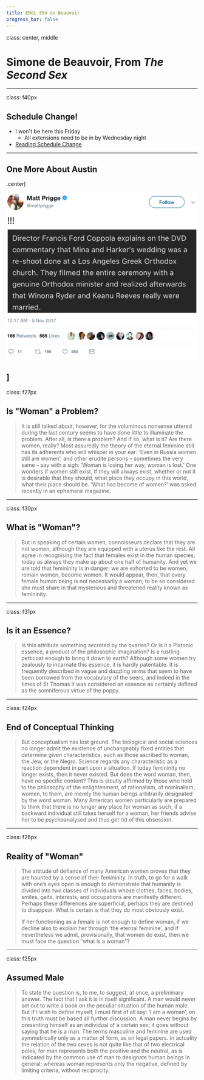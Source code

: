 ```yaml
---
title: ENGL 354 de Beauvoir
progress_bar: false
---
```

class: center, middle

# Simone de Beauvoir, From *The Second Sex*
---
class: f40px
## Schedule Change!

* I won't be here this Friday
  - All extensions need to be in by Wednesday night
* [Reading Schedule Change](https://andrew.pilsch.com/courses/engl354fall2017/schedule.html)
---
## One More About Austin

.center[

![](../../images/austin.png)

]
---
class: f27px
## Is "Woman" a Problem?

> It is still talked about, however, for the voluminous nonsense uttered during the last century seems to have done little to illuminate the problem. After all, is there a problem? And if so, what is it? Are there women, really? Most assuredly the theory of the eternal feminine still has its adherents who will whisper in your ear: ‘Even in Russia women still are women’; and other erudite persons – sometimes the very same – say with a sigh: ‘Woman is losing her way, woman is lost.’ One wonders if women still exist, if they will always exist, whether or not it is desirable that they should, what place they occupy in this world, what their place should be. ‘What has become of women?’ was asked recently in an ephemeral magazine.
---
class: f30px
## What is "Woman"?

> But in speaking of certain women, connoisseurs declare that they are not women, although they are equipped with a uterus like the rest. All agree in recognising the fact that females exist in the human species; today as always they make up about one half of humanity. And yet we are told that femininity is in danger; we are exhorted to be women, remain women, become women. It would appear, then, that every female human being is not necessarily a woman; to be so considered she must share in that mysterious and threatened reality known as femininity.
---
class: f31px
## Is it an Essence?

> Is this attribute something secreted by the ovaries? Or is it a Platonic essence, a product of the philosophic imagination? Is a rustling petticoat enough to bring it down to earth? Although some women try zealously to incarnate this essence, it is hardly patentable. It is frequently described in vague and dazzling terms that seem to have been borrowed from the vocabulary of the seers, and indeed in the times of St Thomas it was considered an essence as certainly defined as the somniferous virtue of the poppy.
---
class: f24px
## End of Conceptual Thinking

> But conceptualism has lost ground. The biological and social sciences no longer admit the existence of unchangeably fixed entities that determine given characteristics, such as those ascribed to woman, the Jew, or the Negro. Science regards any characteristic as a reaction dependent in part upon a situation. If today femininity no longer exists, then it never existed. But does the word woman, then, have no specific content? This is stoutly affirmed by those who hold to the philosophy of the enlightenment, of rationalism, of nominalism; women, to them, are merely the human beings arbitrarily designated by the word woman. Many American women particularly are prepared to think that there is no longer any place for woman as such; if a backward individual still takes herself for a woman, her friends advise her to be psychoanalysed and thus get rid of this obsession.
---
class: f26px
## Reality of "Woman"

> The attitude of defiance of many American women proves that they are haunted by a sense of their femininity. In truth, to go for a walk with one’s eyes open is enough to demonstrate that humanity is divided into two classes of individuals whose clothes, faces, bodies, smiles, gaits, interests, and occupations are manifestly different. Perhaps these differences are superficial, perhaps they are destined to disappear. What is certain is that they do most obviously exist.
>
> If her functioning as a female is not enough to define woman, if we decline also to explain her through ‘the eternal feminine’, and if nevertheless we admit, provisionally, that women do exist, then we must face the question “what is a woman”?
---
class: f25px
## Assumed Male

> To state the question is, to me, to suggest, at once, a preliminary answer. The fact that I ask it is in itself significant. A man would never set out to write a book on the peculiar situation of the human male. But if I wish to define myself, I must first of all say: ‘I am a woman’; on this truth must be based all further discussion. A man never begins by presenting himself as an individual of a certain sex; it goes without saying that he is a man. The terms masculine and feminine are used symmetrically only as a matter of form, as on legal papers. In actuality the relation of the two sexes is not quite like that of two electrical poles, for man represents both the positive and the neutral, as is indicated by the common use of man to designate human beings in general; whereas woman represents only the negative, defined by limiting criteria, without reciprocity.